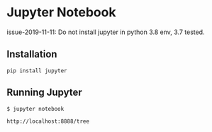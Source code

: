 # Jupyter Notebook

issue-2019-11-11: Do not install jupyter in python 3.8 env, 3.7 tested.

## Installation

```
pip install jupyter
```

## Running Jupyter

```
$ jupyter notebook
```

```
http://localhost:8888/tree
```
